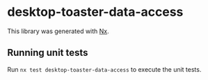 # desktop-toaster-data-access

This library was generated with [Nx](https://nx.dev).

## Running unit tests

Run `nx test desktop-toaster-data-access` to execute the unit tests.

